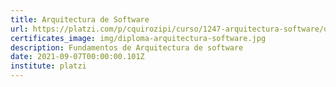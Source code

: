 ```yaml
---
title: Arquitectura de Software
url: https://platzi.com/p/cquirozipi/curso/1247-arquitectura-software/diploma/detalle/
certificates_image: img/diploma-arquitectura-software.jpg
description: Fundamentos de Arquitectura de software
date: 2021-09-07T00:00:00.101Z
institute: platzi
---
```

